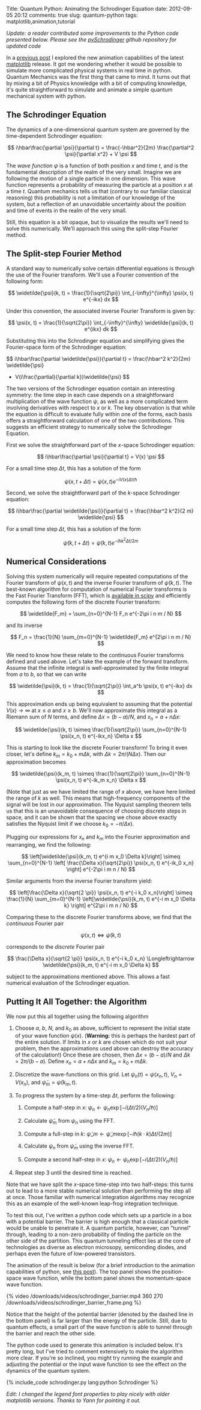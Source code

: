 Title: Quantum Python: Animating the Schrodinger Equation
date: 2012-09-05 20:12
comments: true
slug: quantum-python
tags: matplotlib,animation,tutorial

<!-- PELICAN_BEGIN_SUMMARY -->
*Update: a reader contributed some improvements to the Python code presented
 below.  Please see the
[pySchrodinger](https://github.com/jakevdp/pySchrodinger) github repository
for updated code*

In a [previous post](/blog/2012/08/18/matplotlib-animation-tutorial/)
I explored the new animation capabilities of the latest
[matplotlib](http://matplotlib.sourceforge.net) release.
It got me wondering whether it would be possible to simulate more complicated
physical systems in real time in python.  Quantum Mechanics was the first
thing that came to mind.  It turns out that by mixing a bit of Physics
knowledge with a bit of computing knowledge, it's quite straightforward
to simulate and animate a simple quantum mechanical system with python.

## The Schrodinger Equation ##

The dynamics of a one-dimensional quantum system are governed by the
time-dependent Schrodinger equation:

$$
i\hbar\frac{\partial \psi}{\partial t}
  = \frac{-\hbar^2}{2m} \frac{\partial^2 \psi}{\partial x^2} + V \psi
$$

<!-- PELICAN_END_SUMMARY -->

The *wave function* $\psi$ is a function of both position $x$ and time $t$,
and is the fundamental description of the realm of the very small.
Imagine we are following the motion of a single particle in one
dimension.  This wave function represents a probability of measuring
the particle at a position $x$ at a time $t$. Quantum mechanics tells us that
(contrary to our familiar classical reasoning) this probability is not
a limitation of our knowledge of the system, but a reflection of an
unavoidable uncertainty about the position and time of events in the realm
of the very small.

Still, this equation is a bit opaque, but to visualize the results we'll need
to solve this numerically.  We'll approach this using the split-step Fourier
method.

## The Split-step Fourier Method ##

A standard way to numerically solve certain differential equations is
through the use of the Fourier transform.  We'll use a Fourier convention
of the following form:

$$
\widetilde{\psi}(k, t) = \frac{1}{\sqrt{2\pi}}
  \int_{-\infty}^{\infty} \psi(x, t) e^{-ikx} dx
$$

Under this convention, the associated inverse Fourier Transform is given by:

$$
\psi(x, t) = \frac{1}{\sqrt{2\pi}}
  \int_{-\infty}^{\infty} \widetilde{\psi}(k, t) e^{ikx} dk
$$

Substituting this into the Schrodinger equation and simplifying gives the
Fourier-space form of the Schrodinger equation:

$$
i\hbar\frac{\partial \widetilde{\psi}}{\partial t}
  = \frac{\hbar^2 k^2}{2m} \widetilde{\psi}
  + V(i\frac{\partial}{\partial k})\widetilde{\psi}
$$

The two versions of the Schrodinger equation contain an interesting symmetry:
the time step in each case depends on a straightforward multiplication of
the wave function $\psi$, as well as a more complicated term involving
derivatives with respect to $x$ or $k$.  The key observation is that while
the equation is difficult to evaluate fully within one of the forms, each
basis offers a straightforward calculation of one of the two contributions.
This suggests an efficient strategy to numerically solve the Schrodinger
Equation.

First we solve the straightforward part of the $x$-space Schrodinger
equation:
   
$$
i\hbar\frac{\partial \psi}{\partial t}
  = V(x) \psi
$$

For a small time step $\Delta t$, this has a solution of the form
   
$$
\psi(x, t + \Delta t) = \psi(x, t) e^{-i V(x) \Delta t / \hbar}
$$

Second, we solve the straightforward part of the $k$-space Schrodinger
equation:
   
$$
i\hbar\frac{\partial \widetilde{\psi}}{\partial t}
  = \frac{\hbar^2 k^2}{2 m} \widetilde{\psi}
$$

For a small time step $\Delta t$, this has a solution of the form

$$
\widetilde{\psi}(k, t + \Delta t)
    = \widetilde{\psi}(k, t) e^{-i \hbar k^2 \Delta t / 2m}
$$

## Numerical Considerations ##
Solving this system numerically will require repeated computations of the
Fourier transform of $\psi(x, t)$ and the inverse Fourier transform of
$\widetilde{\psi}(k, t)$.  The best-known algorithm for computation of
numerical Fourier transforms is the Fast Fourier Transform (FFT), which
is [available in scipy](http://docs.scipy.org/doc/scipy/reference/fftpack.html)
and efficiently computes the following form of the
discrete Fourier transform:

$$
  \widetilde{F_m} = \sum_{n=0}^{N-1} F_n e^{-2\pi i n m / N}
$$

and its inverse

$$
  F_n = \frac{1}{N} \sum_{m=0}^{N-1} \widetilde{F_m} e^{2\pi i n m / N}
$$

We need to know how these relate to the continuous Fourier transforms defined
and used above.  Let's take the example of the forward transform.  Assume that
the infinite integral is well-approximated by the finite integral from
$a$ to $b$, so that we can write

$$
\widetilde{\psi}(k, t) = \frac{1}{\sqrt{2\pi}}
   \int_a^b \psi(x, t) e^{-ikx} dx
$$

This approximation ends up being equivalent to assuming that the potential
$V(x) \to \infty$ at $x \le a$ and $x \ge b$.  We'll now approximate this
integral as a Riemann sum of $N$ terms, and define $\Delta x = (b - a) / N$,
and $x_n = a + n\Delta x$:

$$
\widetilde{\psi}(k, t) \simeq \frac{1}{\sqrt{2\pi}}
   \sum_{n=0}^{N-1} \psi(x_n, t) e^{-ikx_n} \Delta x
$$

This is starting to look like the discrete Fourier transform!  To bring it
even closer, let's define $k_m = k_0 + m\Delta k$, with
$\Delta k = 2\pi / (N\Delta x)$.  Then our approximation becomes

$$
\widetilde{\psi}(k_m, t) \simeq \frac{1}{\sqrt{2\pi}}
   \sum_{n=0}^{N-1} \psi(x_n, t) e^{-ik_m x_n} \Delta x
$$

(Note that just as we have limited the range of $x$ above, we have here limited
the range of $k$ as well.  This means that high-frequency components of the
signal will be lost in our approximation.  The Nyquist sampling theorem tells
us that this is an unavoidable consequence of choosing discrete steps in
space, and it can be shown that the spacing we chose above exactly satisfies
the Nyquist limit if we choose $k_0 = - \pi / \Delta x$).

Plugging our expressions for $x_n$ and $k_m$ into the Fourier
approximation and rearranging, we find the following:

$$
\left[\widetilde{\psi}(k_m, t) e^{i m x_0 \Delta k}\right]
   \simeq \sum_{n=0}^{N-1} 
   \left[ \frac{\Delta x}{\sqrt{2\pi}}
   \psi(x_n, t) e^{-ik_0 x_n} \right]
   e^{-2\pi i m n / N}
$$

Similar arguments from the inverse Fourier transform yield:

$$
\left[\frac{\Delta x}{\sqrt{2 \pi}} \psi(x_n, t) e^{-i k_0 x_n}\right]
   \simeq \frac{1}{N} \sum_{m=0}^{N-1} 
   \left[\widetilde{\psi}(k_m, t) e^{-i m x_0 \Delta k} \right]
   e^{2\pi i m n / N}
$$

Comparing these to the discrete Fourier transforms above, we find that the
*continuous* Fourier pair

$$
   \psi(x, t) \Longleftrightarrow \widetilde{\psi}(k, t)
$$

corresponds to the *discrete* Fourier pair

$$
   \frac{\Delta x}{\sqrt{2 \pi}} \psi(x_n, t) e^{-i k_0 x_n}
   \Longleftrightarrow
   \widetilde{\psi}(k_m, t) e^{-i m x_0 \Delta k}
$$

subject to the approximations mentioned above.  This allows a fast numerical
evaluation of the Schrodinger equation.

## Putting It All Together: the Algorithm ##

We now put this all together using the following algorithm

1. Choose $a$, $b$, $N$, and $k_0$ as above, sufficient to represent the
   initial state of your wave function $\psi(x)$. (**Warning:** this is perhaps
   the hardest part of the entire solution. If limits in $x$ or $k$ are chosen
   which do not suit your problem, then the approximations used above can
   destroy the accuracy of the calculation!)  Once these are chosen, then
   $\Delta x = (b - a) / N$ and $\Delta k = 2\pi / (b - a)$.  Define
   $x_n = a + n \Delta x$ and $k_m = k_0 + m \Delta k$.

2. Discretize the wave-functions on this grid.  Let $\psi_n(t) = \psi(x_n, t)$,
   $V_n = V(x_n)$, and $\widetilde{\psi}_m = \widetilde{\psi}(k_m, t)$.

3. To progress the system by a time-step $\Delta t$, perform the following:

   1. Compute a half-step in $x$:
      $\psi_n \longleftarrow \psi_n
       \exp[-i (\Delta t / 2) (V_n / \hbar)]$

   2. Calculate $\widetilde{\psi}_m$ from $\psi_n$ using the FFT.

   3. Compute a full-step in $k$:
      $\widetilde{\psi}\_m \longleftarrow \widetilde{\psi}\_m
      \exp[-i \hbar (k \cdot k) \Delta t / (2 m)]$

   4. Calculate $\psi_n$ from $\widetilde{\psi}_m$ using the inverse FFT.

   5. Compute a second half-step in $x$:
      $\psi_n \longleftarrow \psi_n
       \exp[-i (\Delta t / 2)(V_n / \hbar)]$

4. Repeat step 3 until the desired time is reached.

Note that we have split the $x$-space time-step into two half-steps: this
turns out to lead to a more stable numerical solution than performing
the step all at once. Those familiar with numerical integration
algorithms may recognize this as an example of the
well-known leap-frog integration technique.

To test this out, I've written a python code which sets up a particle in a
box with a potential barrier.  The barrier is high enough that a classical
particle would be unable to penetrate it.  A quantum particle, however, can
"tunnel" through, leading to a non-zero probability of finding the particle
on the other side of the partition.  This quantum tunneling effect lies at
the core of technologies as diverse as electron microsopy, semiconding diodes,
and perhaps even the future of low-powered transistors.

The animation of the result is below (for a brief introduction to the animation
capabilities of python, see
[this post](/blog/2012/08/18/matplotlib-animation-tutorial/)).
The top panel shows the position-space wave function, while the bottom panel
shows the momentum-space wave function.

{% video /downloads/videos/schrodinger_barrier.mp4 360 270 /downloads/videos/schrodinger_barrier_frame.png %}

Notice that the height of the potential barrier (denoted by the dashed line in
the bottom panel) is far larger than the energy of the particle.  Still, due
to quantum effects, a small part of the wave function is able to tunnel through
the barrier and reach the other side.

The python code used to generate this animation is included below.  It's pretty
long, but I've tried to comment extensively to make the algorithm more clear.
If you're so inclined, you might try running the example and adjusting the
potential or the input wave function to see the effect on the dynamics of
the quantum system.

{% include_code schrodinger.py lang:python Schrodinger %}

*Edit: I changed the legend font properties to play nicely with older
 matplotlib versions.  Thanks to Yann for pointing it out.*